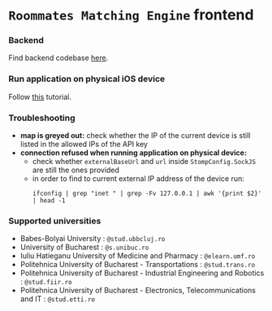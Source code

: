 # ```Roommates Matching Engine``` frontend

### Backend

Find backend codebase [here](https://github.com/alex-nedelcu/fyrm_service).

### Run application on physical iOS device
Follow [this](https://medium.com/front-end-weekly/how-to-test-your-flutter-ios-app-on-your-ios-device-75924bfd75a8) tutorial.

### Troubleshooting
  - **map is greyed out:** check whether the IP of the current device is still listed in the allowed IPs of the API key
  - **connection refused when running application on physical device:**
    - check whether `externalBaseUrl` and `url` inside `StompConfig.SockJS` are still the ones provided
    - in order to find to current external IP address of the device run:
      ```shell
      ifconfig | grep "inet " | grep -Fv 127.0.0.1 | awk '{print $2}' | head -1
      ```

### Supported universities
- Babes-Bolyai University : `@stud.ubbcluj.ro`
- University of Bucharest : `@s.unibuc.ro`
- Iuliu Hatieganu University of Medicine and Pharmacy : `@elearn.umf.ro`
- Politehnica University of Bucharest - Transportations : `@stud.trans.ro`
- Politehnica University of Bucharest - Industrial Engineering and Robotics : `@stud.fiir.ro`
- Politehnica University of Bucharest - Electronics, Telecommunications and IT : `@stud.etti.ro` 

